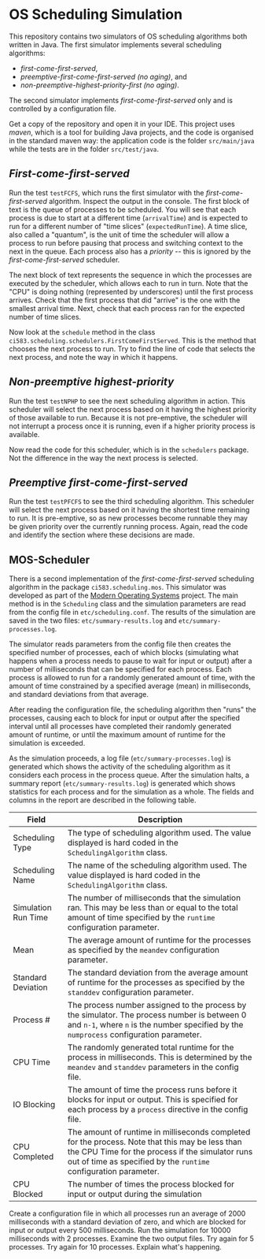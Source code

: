 # OS Scheduling Simulation

This repository contains two simulators of OS scheduling algorithms both written in Java. The first simulator 
implements several scheduling algorithms: 
                                                                                          
* *first-come-first-served*,
* *preemptive-first-come-first-served (no aging)*, and
* *non-preemptive-highest-priority-first (no aging)*. 

The second simulator implements *first-come-first-served* only and is controlled by a configuration file.

Get a copy of the repository and open it in your IDE. This project uses *maven*, which is a tool for
 building Java projects, and the code is organised in the standard maven way: the application code is
 the folder `src/main/java` while the tests are in the folder `src/test/java`.   

## *First-come-first-served*

Run the test `testFCFS`, which runs the first simulator with the *first-come-first-served* algorithm.
 Inspect the output in the console. The first
block of text is the queue of processes to be scheduled. You will see
that each process is due to start at a different time (`arrivalTime`) and is expected to run for
a different number of "time slices" (`expectedRunTime`). A time slice, also called a "quantum", is the
 unit of time the scheduler will allow a process to run before pausing that process and switching 
 context to the next in the queue. Each process also has a *priority* -- this is ignored by the 
 *first-come-first-served* scheduler. 
 
 The next block of text represents the sequence in which the processes are executed by the scheduler, 
 which allows each to run in turn. Note that the "CPU" is doing nothing (represented by underscores)
 until the first process arrives. Check that the first process that did "arrive" is the one with the 
 smallest arrival time. Next, check that each process ran for the expected number of time slices.
 
 Now look at the `schedule` method in the class `ci583.scheduling.schedulers.FirstComeFirstServed`.
 This is the method that chooses the next process to run. Try to find the line of code that selects
 the next process, and note the way in which it happens.
 
## *Non-preemptive highest-priority*

Run the test `testNPHP` to see the next scheduling algorithm in action. This scheduler will select the 
next process based on it having the highest priority of those available to run. Because it is not
pre-emptive, the scheduler will not interrupt a process once it is running, even if a higher priority
process is available.

Now read the code for this scheduler, which is in the `schedulers` package. Not the difference in the way
the next process is selected.

## *Preemptive first-come-first-served*

Run the test `testPFCFS` to see the third scheduling algorithm. This scheduler will select the 
next process based on it having the shortest time remaining to run. It is pre-emptive, so as new 
processes become runnable they may be given priority over the currently running process. Again, 
read the code and identify the section where these decisions are made.

## MOS-Scheduler

There is a second implementation of the *first-come-first-served* scheduling algorithm in
the package `ci583.scheduling.mos`. This simulator was developed as part of the [Modern 
Operating Systems](http://www.ontko.com/moss) project. The main method is in the `Scheduling` class
and the simulation parameters are read from the config file in `etc/scheduling.conf`. The results 
of the simulation are saved in the two files: `etc/summary-results.log` and `etc/summary-processes.log`. 

The simulator reads parameters from the config file then
creates the specified number of processes, each of which blocks (simulating what happens when a process
needs to pause to wait for input or output) after a number of milliseconds that can be specified for each process. 
Each process is allowed to run for a randomly generated amount of time, with the amount of time
constrained by a specified average (mean) in milliseconds, and standard deviations
from that average.

After reading the configuration file, the scheduling algorithm then "runs" the
processes, causing each to block for input or output after the specified interval until
all processes have completed their randomly generated amount of runtime, or until
the maximum amount of runtime for the simulation is exceeded.

As the simulation proceeds, a log file (`etc/summary-processes.log`) is generated which
shows the activity of the scheduling algorithm as it considers each process in the
process queue. After the simulation halts, a summary report (`etc/summary-results.log`) is generated which
shows statistics for each process and for the simulation as a whole. The fields and columns in the report 
are described in the following table.

| Field                   | Description                                | 
| ----------------------- | ------------------------------------------ |
| Scheduling Type         | The type of scheduling algorithm used. The value displayed is hard coded in the `SchedulingAlgorithm` class.|
| Scheduling Name         | The name of the scheduling algorithm used. The value displayed is hard coded in the `SchedulingAlgorithm` class.               |
| Simulation Run Time     | The number of milliseconds that the simulation ran. This may be less than or equal to the total amount of time specified by the `runtime` configuration parameter. |
| Mean                   | The average amount of runtime for the processes as specified by the `meandev` configuration parameter. |
| Standard Deviation      | The standard deviation from the average amount of runtime for the processes as specified by the `standdev` configuration parameter.|
| Process #               | The process number assigned to the process by the simulator. The process number is between 0 and `n-1`, where `n` is the number specified by the `numprocess` configuration parameter. |
| CPU Time                | The randomly generated total runtime for the process in milliseconds. This is determined by the `meandev` and `standdev` parameters in the config file. |
| IO Blocking             | The amount of time the process runs before it blocks for input or output. This is specified for each process by a `process` directive in the config file. |
| CPU Completed           | The amount of runtime in milliseconds completed for the process. Note that this may be less than the CPU Time for the process if the simulator runs out of time as specified by the `runtime` configuration parameter. |
| CPU Blocked             | The number of times the process blocked for input or output during the simulation |

 Create a configuration file in which all processes run an average of 2000
milliseconds with a standard deviation of zero, and which are blocked for input
or output every 500 milliseconds. Run the simulation for 10000 milliseconds
with 2 processes. Examine the two output files. Try again for 5 processes. Try
again for 10 processes. Explain what's happening.

